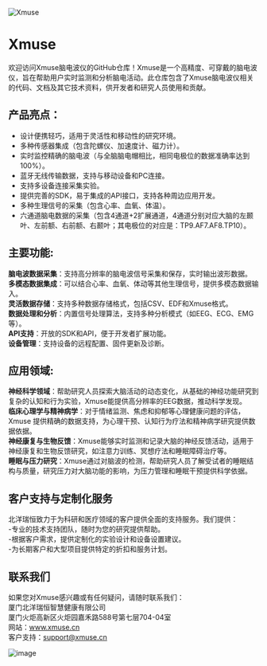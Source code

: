 ![Xmuse](https://github.com/user-attachments/assets/fcff35d9-f798-4f67-a366-5d3a4e6f0be5)

# Xmuse
欢迎访问Xmuse脑电波仪的GitHub仓库！Xmuse是一个高精度、可穿戴的脑电波仪，旨在帮助用户实时监测和分析脑电活动。此仓库包含了Xmuse脑电波仪相关的代码、文档及其它技术资料，供开发者和研究人员使用和贡献。
## 产品亮点：
- 设计便携轻巧，适用于灵活性和移动性的研究环境。
- 多种传感器集成（包含陀螺仪、加速度计、磁力计）。
- 实时监控精确的脑电波（与全脑脑电帽相比，相同电极位的数据准确率达到100%）。
- 蓝牙无线传输数据，支持与移动设备和PC连接。
- 支持多设备连接采集实验。
- 提供完善的SDK，易于集成的API接口，支持各种周边应用开发。
- 多种生理信号的采集（包含心率、血氧、体温）。
- 六通道脑电数据的采集（包含4通道+2扩展通道，4通道分别对应大脑的左颞叶、左前额、右前额、右颞叶；其电极位的对应是：TP9.AF7.AF8.TP10）。
  
## 主要功能:
**脑电波数据采集**：支持高分辨率的脑电波信号采集和保存，实时输出波形数据。  
**多模态数据集成**：可以结合心率、血氧、体动等其他生理信号，提供多模态数据输入。  
**灵活数据存储**：支持多种数据存储格式，包括CSV、EDF和Xmuse格式。  
**数据处理和分析**：内置信号处理算法，支持多种分析模式（如EEG、ECG、EMG等）。  
**API支持**：开放的SDK和API，便于开发者扩展功能。  
**设备管理**：支持设备的远程配置、固件更新及诊断。  
  
## 应用领域:
**神经科学领域**：帮助研究人员探索大脑活动的动态变化，从基础的神经功能研究到复杂的认知和行为实验，Xmuse能提供高分辨率的EEG数据，推动科学发现。  
**临床心理学与精神病学**：对于情绪监测、焦虑和抑郁等心理健康问题的评估，Xmuse 提供精确的数据支持，为心理干预、认知行为疗法和精神病学研究提供数据依据。     
**神经康复与生物反馈**：Xmuse能够实时监测和记录大脑的神经反馈活动，适用于神经康复和生物反馈研究，如注意力训练、冥想疗法和睡眠障碍治疗等。     
**睡眠与压力研究**：Xmuse通过对脑波的检测，帮助研究人员了解受试者的睡眠结构与质量，研究压力对大脑功能的影响，为压力管理和睡眠干预提供科学依据。     

## 客户支持与定制化服务
  北洋瑞恒致力于为科研和医疗领域的客户提供全面的支持服务。我们提供：  
  -专业的技术支持团队，随时为您的研究提供帮助。  
  -根据客户需求，提供定制化的实验设计和设备设置建议。  
  -为长期客户和大型项目提供特定的折扣和服务计划。  

## 联系我们
 如果您对Xmuse感兴趣或有任何疑问，请随时联系我们：  
 厦门北洋瑞恒智慧健康有限公司  
 厦门火炬高新区火炬园嘉禾路588号第七层704-04室  
 网站：www.xmuse.cn  
 客户支持：support@xmuse.cn  
 
![image](https://github.com/user-attachments/assets/86699971-d976-4f1e-8204-aa2f62b90cf9)
